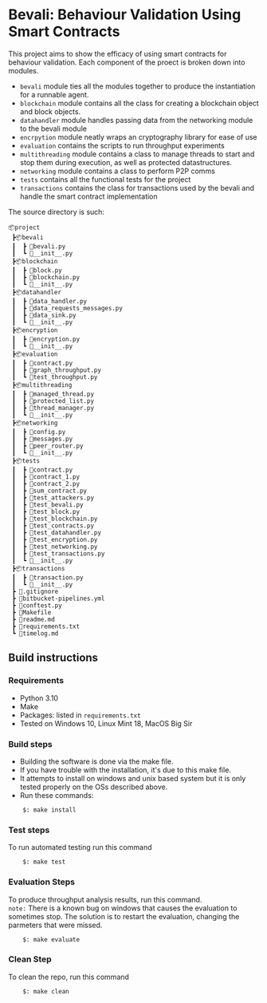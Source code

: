 # Bevali: Behaviour Validation Using Smart Contracts

This project aims to show the efficacy of using smart contracts for behaviour validation. Each component of the proect is broken down into modules. 

* `bevali` module ties all the modules together to produce the instantiation for a runnable agent. 
* `blockchain` module contains all the class for creating a blockchain object and block objects. 
* `datahandler` module handles passing data from the networking module to the bevali module
* `encrpytion` module neatly wraps an cryptography library for ease of use
* `evaluation` contains the scripts to run throughput experiments
* `multithreading` module contains a class to manage threads to start and stop them during execution, as well as protected datastructures.
* `networking` module contains a class to perform P2P comms
* `tests` contains all the functional tests for the project
* `transactions` contains the class for transactions used by the bevali and handle the smart contract implementation

The source directory is such:
```
📦project
 ┣📦bevali
 ┃  ┣ 📜bevali.py
 ┃  ┗ 📜__init__.py
 ┣📦blockchain
 ┃  ┣ 📜block.py
 ┃  ┣ 📜blockchain.py
 ┃  ┗ 📜__init__.py
 ┣📦datahandler
 ┃  ┣ 📜data_handler.py
 ┃  ┣ 📜data_requests_messages.py
 ┃  ┣ 📜data_sink.py
 ┃  ┗ 📜__init__.py
 ┣📦encryption
 ┃  ┣ 📜encryption.py
 ┃  ┗ 📜__init__.py
 ┣📦evaluation
 ┃  ┣ 📜contract.py
 ┃  ┣ 📜graph_throughput.py
 ┃  ┗ 📜test_throughput.py
 ┣📦multithreading
 ┃  ┣ 📜managed_thread.py
 ┃  ┣ 📜protected_list.py
 ┃  ┣ 📜thread_manager.py
 ┃  ┗ 📜__init__.py
 ┣📦networking
 ┃  ┣ 📜config.py
 ┃  ┣ 📜messages.py
 ┃  ┣ 📜peer_router.py
 ┃  ┗ 📜__init__.py
 ┣📦tests
 ┃  ┣ 📜contract.py
 ┃  ┣ 📜contract_1.py
 ┃  ┣ 📜contract_2.py
 ┃  ┣ 📜sum_contract.py
 ┃  ┣ 📜test_attackers.py
 ┃  ┣ 📜test_bevali.py
 ┃  ┣ 📜test_block.py
 ┃  ┣ 📜test_blockchain.py
 ┃  ┣ 📜test_contracts.py
 ┃  ┣ 📜test_datahandler.py
 ┃  ┣ 📜test_encryption.py
 ┃  ┣ 📜test_networking.py
 ┃  ┣ 📜test_transactions.py
 ┃  ┗ 📜__init__.py
 ┣📦transactions
 ┃  ┣ 📜transaction.py
 ┃  ┗ 📜__init__.py
 ┣ 📜.gitignore
 ┣ 📜bitbucket-pipelines.yml
 ┣ 📜conftest.py
 ┣ 📜Makefile
 ┣ 📜readme.md
 ┣ 📜requirements.txt
 ┗ 📜timelog.md
```

## Build instructions

### Requirements


* Python 3.10
* Make
* Packages: listed in `requirements.txt` 
* Tested on Windows 10, Linux Mint 18, MacOS Big Sir



### Build steps

* Building the software is done via the make file.
* If you have trouble with the installation, it's due to this make file.
* It attempts to install on windows and unix based system but it is only tested properly on the OSs described above.
* Run these commands:

```
    $: make install
```

### Test steps

To run automated testing run this command
```
    $: make test
```

### Evaluation Steps

To produce throughput analysis results, run this command. <br />
`note:` There is a known bug on windows that causes the evaluation to sometimes stop. The solution is to restart the evaluation, changing the parmeters that were missed.
```
    $: make evaluate
```

### Clean Step

To clean the repo, run this command
```
    $: make clean
```